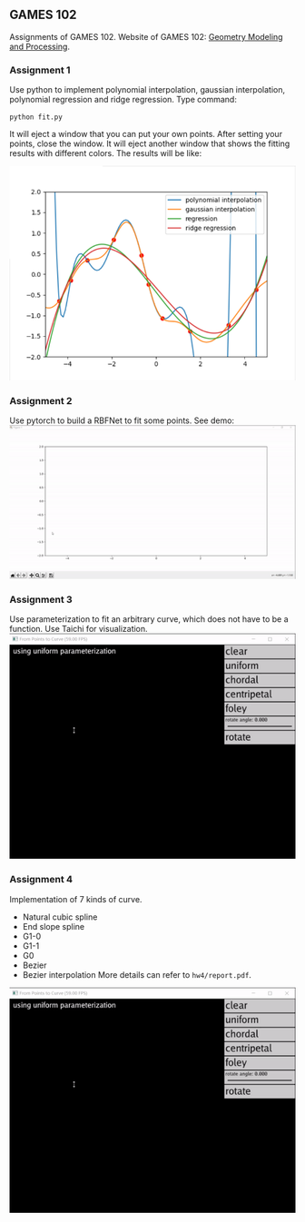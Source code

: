 ## GAMES 102
Assignments of GAMES 102. Website of GAMES 102: [Geometry Modeling and Processing](http://staff.ustc.edu.cn/~lgliu/Courses/GAMES102_2020/default.html).
### Assignment 1
Use python to implement polynomial interpolation, gaussian interpolation, polynomial regression and ridge regression. Type command:
```
python fit.py
```
It will eject a window that you can put your own points. After setting your points,  close the window. It will eject another window that shows the fitting results with different colors. The results will be like:

![](./hw1.png)

### Assignment 2
Use pytorch to build a RBFNet to fit some points. See demo:
![](./rbfnet.gif)

### Assignment 3

Use parameterization to fit an arbitrary curve, which does not have to be a function. Use Taichi for visualization.
![](./hw3.gif)


### Assignment 4

Implementation of 7 kinds of curve. 
- Natural cubic spline
- End slope spline
- G1-0
- G1-1
- G0
- Bezier
- Bezier interpolation
More details can refer to `hw4/report.pdf`.

![](./hw3.gif)